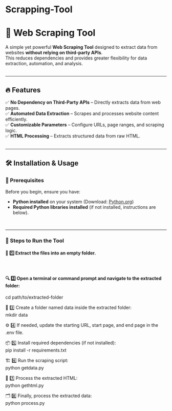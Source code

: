 # Scrapping-Tool

# 🚀 Web Scraping Tool  

A simple yet powerful **Web Scraping Tool** designed to extract data from websites **without relying on third-party APIs**.  
This reduces dependencies and provides greater flexibility for data extraction, automation, and analysis.  
<br>

---

## 🔥 Features  

✅ **No Dependency on Third-Party APIs** – Directly extracts data from web pages.  
✅ **Automated Data Extraction** – Scrapes and processes website content efficiently.  
✅ **Customizable Parameters** – Configure URLs, page ranges, and scraping logic.  
✅ **HTML Processing** – Extracts structured data from raw HTML.  
<br>

---

## 🛠️ Installation & Usage  

### 📌 Prerequisites  

Before you begin, ensure you have:  
- **Python installed** on your system (Download: [Python.org](https://www.python.org))  
- **Required Python libraries installed** (if not installed, instructions are below).  
<br>

---

### 🚀 Steps to Run the Tool  

#### 📂 1️⃣ Extract the files into an empty folder. <br> 
<br>

#### 🔍 2️⃣ Open a terminal or command prompt and navigate to the extracted folder:  <br>
cd path/to/extracted-folder
<br>

📁 3️⃣ Create a folder named data inside the extracted folder: <br>
mkdir data
<br>

⚙️ 4️⃣ If needed, update the starting URL, start page, and end page in the .env file.
<br>

📦 5️⃣ Install required dependencies (if not installed): <br>
pip install -r requirements.txt
<br>

🏗️ 6️⃣ Run the scraping script: <br>
python getdata.py
<br>

📄 7️⃣ Process the extracted HTML: <br>
python gethtml.py
<br>

🗂️ 8️⃣ Finally, process the extracted data: <br>
python process.py
<br>



